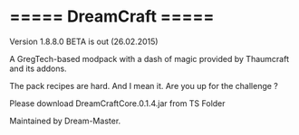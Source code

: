 ===== DreamCraft =====
=====================================================

Version 1.8.8.0 BETA is out (26.02.2015)

A GregTech-based modpack with a dash of magic provided by Thaumcraft and its addons.

The pack recipes are hard. And I mean it. Are you up for the challenge ?

Please download DreamCraftCore.0.1.4.jar from TS Folder

Maintained by Dream-Master.
